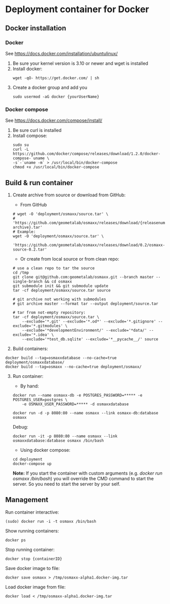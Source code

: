 # Deployment container for Docker


## Docker installation

### Docker

See https://docs.docker.com/installation/ubuntulinux/

1. Be sure your kernel version is 3.10 or newer and wget is installed
2. Install docker:
    ```shell
    wget -qO- https://get.docker.com/ | sh
    ```
3. Create a docker group and add you
    ```shell
    sudo usermod -aG docker {yourUserName}
    ```

### Docker compose

See https://docs.docker.com/compose/install/

1. Be sure curl is installed
2. Install compose:
    ```shell
    sudo su
    curl -L https://github.com/docker/compose/releases/download/1.2.0/docker-compose-`uname \
    -s`-`uname -m` > /usr/local/bin/docker-compose
    chmod +x /usr/local/bin/docker-compose
    ```


## Build & run container


1. Create archive from source or download from GitHub:
    - From GitHub
    ```shell
    # wget -O 'deployment/osmaxx/source.tar' \
    #   'https://github.com/geometalab/osmaxx/releases/download/{releasenumber}/{release-archive}.tar'
    # Example:
    wget -O 'deployment/osmaxx/source.tar' \
        'https://github.com/geometalab/osmaxx/releases/download/0.2/osmaxx-source-0.2.tar'
    ```

    - Or create from local source or from clean repo:
    ```shell
    # use a clean repo to tar the source
    cd /tmp
    git clone git@github.com:geometalab/osmaxx.git --branch master --single-branch && cd osmaxx
    git submodule init && git submodule update
    tar -cf deployment/osmaxx/source.tar source

    # git archive not working with submodules
    # git archive master --format tar --output deployment/source.tar

    # tar from not-empty repository:
    tar -cf deployment/osmaxx/source.tar \
        --exclude='*.git' --exclude='*.od*' --exclude='*.gitignore' --exclude='*.gitmodules' \
        --exclude='*developmentEnvironment/' --exclude='*data/' --exclude='*.idea' \
        --exclude='*test_db.sqlite' --exclude='*__pycache__/' source
    ```

2. Build containers:

```shell
docker build --tag=osmaxxdatabase --no-cache=true deployment/osmaxxdatabase/
docker build --tag=osmaxx --no-cache=true deployment/osmaxx/
```

3. Run container:
    - By hand:

    ```shell
    docker run --name osmaxx-db -e POSTGRES_PASSWORD=***** -e POSTGRES_USER=postgres \
        -e OSMAXX_USER_PASSWORD=***** -d osmaxxdatabase

    docker run -d -p 8080:80 --name osmaxx --link osmaxx-db:database osmaxx
    ```

    Debug:

    ```shell
    docker run -it -p 8080:80 --name osmaxx --link osmaxxdatabase:database osmaxx /bin/bash
    ```

    - Using docker compose:
    ```shell
    cd deployment
    docker-compose up
    ```

    **Note:** If you start the container with custom arguments (e.g. *docker run osmaxx /bin/bash*) you will override the CMD command to start the server.
     So you need to start the server by your self.


## Management

Run container interactive:
```shell
(sudo) docker run -i -t osmaxx /bin/bash
```

Show running containers:
```shell
docker ps
```

Stop running container:
```shell
docker stop {containerID}
```

Save docker image to file:
```shell
docker save osmaxx > /tmp/osmaxx-alpha1.docker-img.tar
```

Load docker image from file:
```shell
docker load < /tmp/osmaxx-alpha1.docker-img.tar
```

